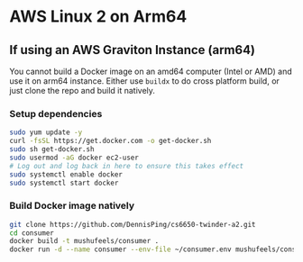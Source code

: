 # AWS Linux 2 on Arm64

## If using an AWS Graviton Instance (arm64)

You cannot build a Docker image on an amd64 computer (Intel or AMD) and use it on arm64 instance. Either use `buildx` to do cross platform build, or just clone the repo and build it natively.

### Setup dependencies
```bash
sudo yum update -y
curl -fsSL https://get.docker.com -o get-docker.sh
sudo sh get-docker.sh
sudo usermod -aG docker ec2-user
# Log out and log back in here to ensure this takes effect
sudo systemctl enable docker
sudo systemctl start docker
```

### Build Docker image natively
```bash
git clone https://github.com/DennisPing/cs6650-twinder-a2.git
cd consumer
docker build -t mushufeels/consumer .
docker run -d --name consumer --env-file ~/consumer.env mushufeels/consumer
```
